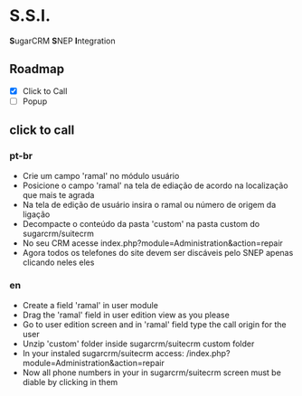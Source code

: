 # S.S.I.
**S**ugarCRM **S**NEP **I**ntegration

## Roadmap
- [x] Click to Call
- [ ] Popup

## click to call
### pt-br

* Crie um campo 'ramal' no módulo usuário
* Posicione o campo 'ramal' na tela de ediação de acordo na localização que mais te agrada
* Na tela de edição de usuário insira o ramal ou número de origem da ligação
* Decompacte o conteúdo da pasta 'custom' na pasta custom do sugarcrm/suitecrm
* No seu CRM acesse index.php?module=Administration&action=repair
* Agora todos os telefones do site devem ser discáveis pelo SNEP apenas clicando neles eles

### en

* Create a field 'ramal' in user module
* Drag the 'ramal' field in user edition view as you please
* Go to user edition screen and in 'ramal' field type the call origin for the user
* Unzip 'custom' folder inside sugarcrm/suitecrm custom folder
* In your instaled sugarcrm/suitecrm access: /index.php?module=Administration&action=repair
* Now all phone numbers in your in sugarcrm/suitecrm screen must be diable by clicking in them
